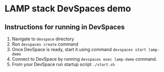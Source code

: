 # LAMP stack DevSpaces demo

## Instructions for running in DevSpaces

  1. Navigate to `devspace` directory
  2. Run `devspaces create` command
  3. Once DevSpace is ready, start it using command `devspaces start lamp-demo`
  4. Connect to DevSpace by running `devspaces exec lamp-demo` command.
  5. From your DevSpace run startup script `./start.sh`
